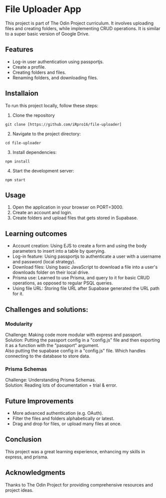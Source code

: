 # File Uploader App

This project is part of The Odin Project curriculum. It involves uploading files and creating folders, while implementing CRUD operations. It is similar to a super basic version of Google Drive.

## Features
* Log-in user authentication using passportjs.
* Create a profile.
* Creating folders and files.
* Renaming folders, and downloading files.

## Installaion
To run this project locally, follow these steps:
1. Clone the repository
```
git clone [https://github.com/iRpro16/file-uploader]
```

2. Navigate to the project directory:
```
cd file-uploader
```

3. Install dependencies:
```
npm install
```

4. Start the development server:
```
npm start
```

## Usage
1. Open the application in your browser on PORT=3000.
2. Create an account and login.
3. Create folders and upload files that gets stored in Supabase.

## Learning outcomes
* Account creation: Using EJS to create a form and using the body parameters to insert into a table by querying.
* Log-in feature: Using passportjs to authenticate a user with a username and password (local strategy).
* Download files: Using basic JavaScript to download a file into a user's downloads folder on their local drive.
* Prisma use: Learned to use Prisma, and query to it for basic CRUD operations, as opposed to regular PSQL queries.
* Using file URL: Storing file URL after Supabase generated the URL path for it.

## Challenges and solutions:
### Modularity
Challenge: Making code more modular with express and passport.\
Solution: Putting the passport config in a "config.js" file and then exporting it as a function with the "passport" argument.\
          Also putting the supabase config in a "config.js" file. Which handles connecting to the database to store data.

### Prisma Schemas
Challenge: Understanding Prisma Schemas.\
Solution: Reading lots of documentation + trial & error.

## Future Improvements
* More advanced authentication (e.g. OAuth).
* Filter the files and folders alphabetically or latest.
* Drag and drop for files, or upload many files at once.

## Conclusion
This project was a great learning experience, enhancing my skills in express, and prisma.

## Acknowledgments
Thanks to The Odin Project for providing comprehensive resources and project ideas.
